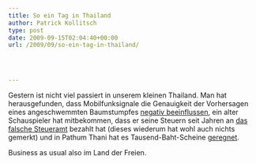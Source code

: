 ```yaml
---
title: So ein Tag in Thailand
author: Patrick Kollitsch
type: post
date: 2009-09-15T02:04:40+00:00
url: /2009/09/so-ein-tag-in-thailand/




---
```

Gestern ist nicht viel passiert in unserem kleinen Thailand. Man hat herausgefunden, dass Mobilfunksignale die Genauigkeit der Vorhersagen eines angeschwemmten Baumstumpfes [negativ beeinflussen][1], ein alter Schauspieler hat mitbekommen, dass er seine Steuern seit Jahren an [das falsche Steueramt][2] bezahlt hat (dieses wiederum hat wohl auch nichts gemerkt) und in Pathum Thani hat es Tausend-Baht-Scheine [geregnet][3]. 

Business as usual also im Land der Freien.

 [1]: http://www.nationmultimedia.com/2009/09/15/national/national_30112218.php
 [2]: http://www.nationmultimedia.com/2009/09/15/national/national_30112226.php
 [3]: http://www.nationmultimedia.com/2009/09/15/national/national_30112227.php